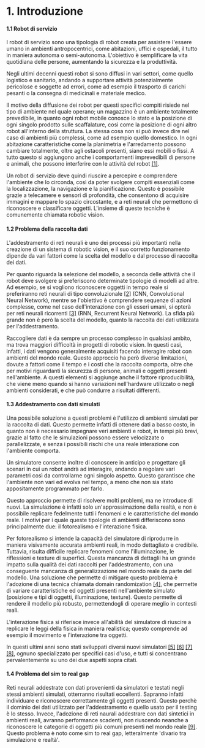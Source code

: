# 1. Introduzione

#### 1.1 Robot di servizio

I robot di servizio sono una tipologia di robot creata per assistere l'essere umano in ambienti antropocentrici, come abitazioni, uffici e ospedali, il tutto in maniera autonoma o semi-autonoma. L'obiettivo è semplificare la vita quotidiana delle persone, aumentando la sicurezza e la produttività.

Negli ultimi decenni questi robot si sono diffusi in vari settori, come quello logistico e sanitario, andando a supportare attività potenzialmente pericolose e soggette ad errori, come ad esempio il trasporto di carichi pesanti o la consegna di medicinali e materiale medico.

Il motivo della diffusione dei robot per questi specifici compiti risiede nel tipo di ambiente nel quale operano; un magazzino è un ambiente totalmente prevedibile, in quanto ogni robot mobile conosce lo stato e la posizione di ogni singolo prodotto sulle scaffalature, così come la posizione di ogni altro robot all'interno della struttura. La stessa cosa non si può invece dire nel caso di ambienti più complessi, come ad esempio quello domestico. In ogni abitazione caratteristiche come la planimetria e l'arredamento possono cambiare totalmente, oltre agli ostacoli presenti, siano essi mobili o fissi. A tutto questo si aggiungono anche i comportamenti imprevedibili di persone e animali, che possono interferire con le attività del robot [[1]](https://ieeexplore.ieee.org/abstract/document/6301139).

Un robot di servizio deve quindi riuscire a percepire e comprendere l'ambiente che lo circonda, così da poter svolgere compiti essenziali come la localizzazione, la navigazione e la pianificazione. Questo è possibile grazie a telecamere e sensori di profondità, che consentono di acquisire immagini e mappare lo spazio circostante, e a reti neurali che permettono di riconoscere e classificare oggetti. L'insieme di queste tecniche è comunemente chiamata robotic vision.

#### 1.2 Problema della raccolta dati

L'addestramento di reti neurali è uno dei processi più importanti nella creazione di un sistema di robotic vision, e il suo corretto funzionamento dipende da vari fattori come la scelta del modello e dal processo di raccolta dei dati.

Per quanto riguarda la selezione del modello, a seconda delle attività che il robot deve svolgere si preferiscono determinate tipologie di modelli ad altre. Ad esempio, se si vogliono riconoscere oggetti in tempo reale si preferiranno reti neurali di tipo convoluzionale [[2]](https://arxiv.org/abs/1511.08458) (CNN, Convolutional Neural Network), mentre se l'obiettivo è comprendere sequenze di azioni complesse, come nel caso dell'interazione con gli esseri umani, si opterà per reti neurali ricorrenti [[3]](https://www.sciencedirect.com/science/article/pii/S0007850620300998) (RNN, Recurrent Neural Network). La sfida più grande non è però la scelta del modello, quanto la raccolta dei dati utilizzata per l'addestramento.

Raccogliere dati è da sempre un processo complesso in qualsiasi ambito, ma trova maggiori difficoltà in progetti di robotic vision. In questi casi, infatti, i dati vengono generalmente acquisiti facendo interagire robot con ambienti del mondo reale. Questo approccio ha però diverse limitazioni, dovute a fattori come il tempo e i costi che la raccolta comporta, oltre che per motivi riguardanti la sicurezza di persone, animali e oggetti presenti nell'ambiente. A questi elementi si aggiunge anche il fattore riproducibilità, che viene meno quando si hanno variazioni nell'hardware utilizzato o negli ambienti considerati, e che può condurre a risultati differenti. 

#### 1.3 Addestramento con dati simulati

Una possibile soluzione a questi problemi è l'utilizzo di ambienti simulati per la raccolta di dati. Questo permette infatti di ottenere dati a basso costo, in quanto non è necessario impegnare veri ambienti e robot, in tempi più brevi, grazie al fatto che le simulazioni possono essere velocizzate o parallelizzate, e senza i possibili rischi che una reale interazione con l'ambiente comporta.

Un simulatore consente inoltre di conoscere in anticipo e progettare gli scenari in cui un robot andrà ad interagire, andando a regolare vari parametri così da controllarne ogni singolo aspetto. Questo garantisce che l'ambiente non vari ed evolva nel tempo, a meno che non sia stato appositamente programmato per farlo.

Questo approccio permette di risolvere molti problemi, ma ne introduce di nuovi. La simulazione è infatti solo un'approssimazione della realtà, e non è possibile replicare fedelmente tutti i fenomeni e le caratteristiche del mondo reale. I motivi per i quale queste tipologie di ambienti differiscono sono principalmente due: il fotorealismo e l'interazione fisica.

Per fotorealismo si intende la capacità del simulatore di riprodurre in maniera visivamente accurata ambienti reali, in modo dettagliato e credibile. Tuttavia, risulta difficile replicare fenomeni come l'illuminazione, le riflessioni e texture di superfici. Questa mancanza di dettaglii ha un grande impatto sulla qualità dei dati raccolti per l'addestramento, con una conseguente mancanza di generalizzazione nel mondo reale da parte del modello. Una soluzione che permette di mitigare questo problema è l'adozione di una tecnica chiamata domain randomization [[4]](https://ieeexplore.ieee.org/abstract/document/8202133), che permette di variare caratteristiche ed oggetti presenti nell'ambiente simulato (posizione e tipi di oggetti, illuminazione, texture). Questo permette di rendere il modello più robusto, permettendogli di operare meglio in contesti reali.

L'interazione fisica si riferisce invece all'abilità del simulatore di riuscire a replicare le leggi della fisica in maniera realistica; questo comprende ad esempio il movimento e l'interazione tra oggetti. 

In questi ultimi anni sono stati sviluppati diversi nuovi simulatori [[5]](https://arxiv.org/abs/1712.05474) [[6]](https://proceedings.neurips.cc/paper/2021/hash/021bbc7ee20b71134d53e20206bd6feb-Abstract.html) [[7]](https://arxiv.org/abs/1908.01887) [[8]](https://ieeexplore.ieee.org/abstract/document/1389727), ognuno specializzato per specifici casi d'uso, e tutti si concentrano pervalentemente su uno dei due aspetti sopra citati.

#### 1.4 Problema del sim to real gap

Reti neurali addestrate con dati provenienti da simulatori e testati negli stessi ambienti simulati, otterranno risultati eccellenti. Sapranno infatti individuare e riconoscere correttamente gli oggetti presenti. Questo perchè il dominio dei dati utilizzato per l'addestramento e quello usato per il testing è lo stesso. Invece, l'adozione di reti naurali addestrare con dati sintetici in ambienti reali, avranno performance scadenti, non riuscendo neanche a riconoscere le categorie di oggetti più comuni presenti nel mondo reale [[9]](https://ieeexplore.ieee.org/abstract/document/8793591). Questo problema è noto come sim to real gap, letteralmente 'divario tra simulazione e realtà'.
